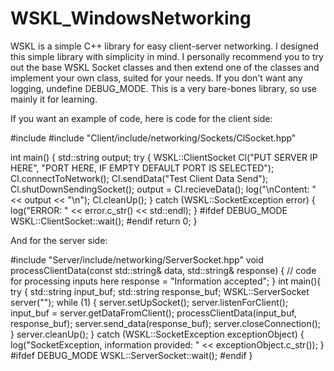 # WSKL_WindowsNetworking

WSKL is a simple C++ library for easy client-server networking. I designed this simple library with simplicity in mind.
I personally recommend you to try out the base WSKL Socket classes and then extend one of the classes and implement your own class, suited for your needs.
If you don't want any logging, undefine DEBUG_MODE. This is a very bare-bones library, so use mainly it for learning.

If you want an example of code, here is code for the client side:

#include <iostream> 
#include "Client/include/networking/Sockets/ClSocket.hpp"

int main() {
    std::string output;
    try {
         WSKL::ClientSocket Cl("PUT SERVER IP HERE", "PORT HERE, IF EMPTY DEFAULT PORT IS SELECTED");
         Cl.connectToNetwork();
         Cl.sendData("Test Client Data Send");
         Cl.shutDownSendingSocket();
         output = Cl.recieveData();
         log("\nContent: " << output << "\n");
         Cl.cleanUp();
    }
    catch (WSKL::SocketException error) {
        log("ERROR: " << error.c_str() << std::endl);
    }
#ifdef DEBUG_MODE
    WSKL::ClientSocket::wait();
#endif
    return 0;
}

And for the server side:

#include "Server/include/networking/ServerSocket.hpp"
void processClientData(const std::string& data, std::string& response) {
    // code for processing inputs here
    response = "Information accepted";
}
int main(){ 
    try {
        std::string input_buf;
        std::string response_buf;
        WSKL::ServerSocket server("");
        while (1) {
            server.setUpSocket();
            server.listenForClient();
            input_buf = server.getDataFromClient();
            processClientData(input_buf, response_buf);
            server.send_data(response_buf);
            server.closeConnection();
        }
        server.cleanUp();
    }
    catch (WSKL::SocketException exceptionObject) {
        log("SocketException, information provided: " << exceptionObject.c_str());
    }
#ifdef DEBUG_MODE
    WSKL::ServerSocket::wait();
#endif
}
